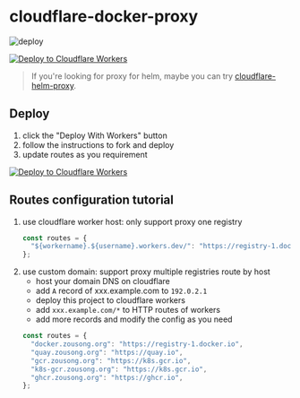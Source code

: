 # cloudflare-docker-proxy

![deploy](https://github.com/zlzforever/cloudflare-docker-proxy/actions/workflows/deploy.yaml/badge.svg)

[![Deploy to Cloudflare Workers](https://deploy.workers.cloudflare.com/button)](https://deploy.workers.cloudflare.com/?url=https://github.com/zlzforever/cloudflare-docker-proxy)

> If you're looking for proxy for helm, maybe you can try [cloudflare-helm-proxy](https://github.com/zlzforever/cloudflare-docker-proxy).

## Deploy

1. click the "Deploy With Workers" button
2. follow the instructions to fork and deploy
3. update routes as you requirement

[![Deploy to Cloudflare Workers](https://deploy.workers.cloudflare.com/button)](https://deploy.workers.cloudflare.com/?url=https://github.com/zlzforever/cloudflare-docker-proxy)

## Routes configuration tutorial

1. use cloudflare worker host: only support proxy one registry
   ```javascript
   const routes = {
     "${workername}.${username}.workers.dev/": "https://registry-1.docker.io",
   };
   ```
2. use custom domain: support proxy multiple registries route by host
   - host your domain DNS on cloudflare
   - add `A` record of xxx.example.com to `192.0.2.1`
   - deploy this project to cloudflare workers
   - add `xxx.example.com/*` to HTTP routes of workers
   - add more records and modify the config as you need
   ```javascript
   const routes = {
     "docker.zousong.org": "https://registry-1.docker.io",
     "quay.zousong.org": "https://quay.io",
     "gcr.zousong.org": "https://k8s.gcr.io",
     "k8s-gcr.zousong.org": "https://k8s.gcr.io",
     "ghcr.zousong.org": "https://ghcr.io",
   };
   ```

